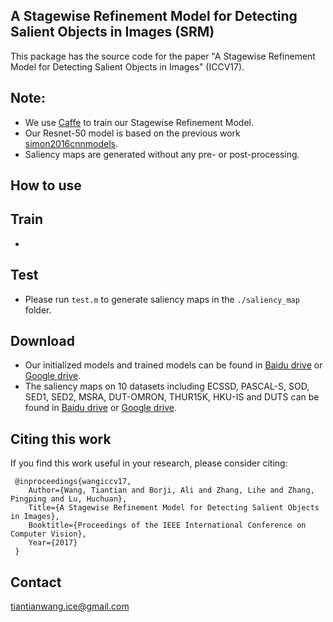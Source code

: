 ## A Stagewise Refinement Model for Detecting Salient Objects in Images (SRM)
This package has the source code for the paper "A Stagewise Refinement Model for Detecting Salient Objects in Images" (ICCV17).

## Note:
* We use [Caffe](https://github.com/hszhao/PSPNet) to train our Stagewise Refinement Model.
* Our Resnet-50 model is based on the previous work [simon2016cnnmodels](https://arxiv.org/pdf/1612.01452.pdf).
* Saliency maps are generated without any pre- or post-processing.

## How to use

## Train
* 

## Test
* Please run `test.m` to generate saliency maps in the `./saliency_map` folder. 

## Download
* Our initialized models and trained models can be found in [Baidu drive](http://pan.baidu.com/s/1i4SDbdb) or [Google drive](https://drive.google.com/file/d/0B_MpGgTntG47eDRfd0JzcnFBT00/view?usp=sharing).
* The saliency maps on 10 datasets including ECSSD, PASCAL-S, SOD, SED1, SED2, MSRA, DUT-OMRON, THUR15K, HKU-IS and DUTS can be found in [Baidu drive](https://pan.baidu.com/s/1ugcMJ252awPpl5k0EkfpHg) or [Google drive]().

## Citing this work
If you find this work useful in your research, please consider citing:

     @inproceedings{wangiccv17,
        Author={Wang, Tiantian and Borji, Ali and Zhang, Lihe and Zhang, Pingping and Lu, Huchuan},
        Title={A Stagewise Refinement Model for Detecting Salient Objects in Images},
        Booktitle={Proceedings of the IEEE International Conference on Computer Vision},
        Year={2017}
     }
     

## Contact
tiantianwang.ice@gmail.com




